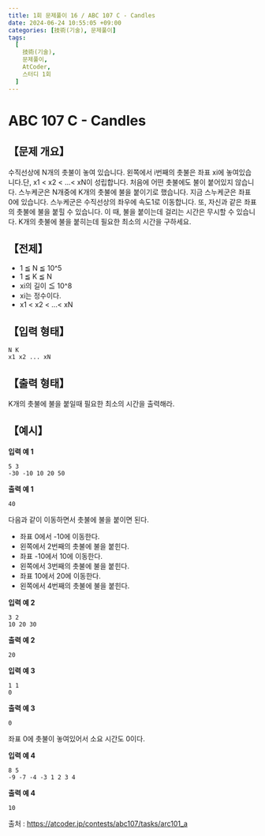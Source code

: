 ```yaml
---
title: 1회 문제풀이 16 / ABC 107 C - Candles
date: 2024-06-24 10:55:05 +09:00
categories: [技術(기술), 문제풀이]
tags:
  [
    技術(기술),
    문제풀이,
    AtCoder,
    스터디 1회
  ]
---
```

# ABC 107 C - Candles
## 【문제 개요】
수직선상에 N개의 촛불이 놓여 있습니다.
왼쪽에서 i번째의 촛불은 좌표 xi에 놓여있습니다.단, x1 < x2 < ...< xN이 성립합니다.
처음에 어떤 촛불에도 불이 붙어있지 않습니다. 스누케군은 N개중에 K개의 촛불에 불을 붙이기로 했습니다.
지금 스누케군은 좌표 0에 있습니다. 스누케군은 수직선상의 좌우에 속도1로 이동합니다. 또, 자신과 같은 좌표의 촛불에 불을 붙힐 수 있습니다. 이 때, 불을 붙이는데 걸리는 시간은 무시할 수 있습니다.
K개의 촛불에 불을 붙히는데 필요한 최소의 시간을 구하세요.

## 【전제】
- 1 ≦ N ≦ 10^5
- 1 ≦ K ≦ N
- xi의 길이 ≦ 10^8
- xi는 정수이다.
- x1 < x2 < ...< xN

## 【입력 형태】
```
N K
x1 x2 ... xN
```

## 【출력 형태】
K개의 촛불에 불을 붙일때 필요한 최소의 시간을 출력해라.

## 【예시】

**입력 예 1**

```
5 3
-30 -10 10 20 50
```

**출력 예 1**

```
40
```
다음과 같이 이동하면서 촛불에 불을 붙이면 된다.
- 좌표 0에서 -10에 이동한다.
- 왼쪽에서 2번째의 촛불에 불을 붙힌다.
- 좌표 -10에서 10에 이동한다.
- 왼쪽에서 3번째의 촛불에 불을 붙힌다.
- 좌표 10에서 20에 이동한다.
- 왼쪽에서 4번째의 촛불에 불을 붙힌다.

**입력 예 2**

```
3 2
10 20 30
```

**출력 예 2**

```
20
```

**입력 예 3**

```
1 1
0
```

**출력 예 3**

```
0
```
좌표 0에 촛불이 놓여있어서 소요 시간도 0이다.

**입력 예 4**

```
8 5
-9 -7 -4 -3 1 2 3 4
```

**출력 예 4**

```
10
```

출처 : <a href="https://atcoder.jp/contests/abc107/tasks/arc101_a">https://atcoder.jp/contests/abc107/tasks/arc101_a</a> 